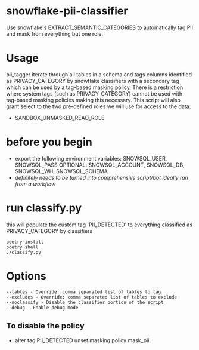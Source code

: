 # snowflake-pii-classifier
Use snowflake's EXTRACT_SEMANTIC_CATEGORIES to automatically tag PII and mask from everything but one role.

# Usage
pii_tagger iterate through all tables in a schema and tags columns identified as PRIVACY_CATEGORY by snowflake classifiers with a secondary tag which can be used by a tag-based masking policy. There is a restriction where system tags (such as PRIVACY_CATEGORY) cannot be used with tag-based masking policies making this necessary. This script will also grant select to the two pre-defined roles we will use for access to the data:

- SANDBOX_UNMASKED_READ_ROLE

# before you begin
* export the following environment variables: SNOWSQL_USER, SNOWSQL_PASS OPTIONAL: SNOWSQL_ACCOUNT, SNOWSQL_DB, SNOWSQL_WH, SNOWSQL_SCHEMA
* *definitely needs to be turned into comprehensive script/bot ideally ran from a workflow*


# run classify.py

this will populate the custom tag 'PII_DETECTED' to everything classified as PRIVACY_CATEGORY by classifiers
```
poetry install
poetry shell
./classify.py
```

# Options
```
--tables - Override: comma separated list of tables to tag
--excludes - Override: comma separated list of tables to exclude
--noclassify - Disable the classifier portion of the script
--debug - Enable debug mode
```


## To disable the policy
- alter tag PII_DETECTED unset masking policy mask_pii;
